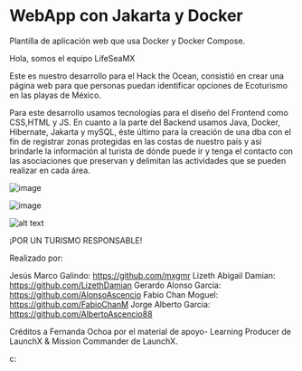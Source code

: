 # WebApp con Jakarta y Docker

Plantilla de aplicación web que usa Docker y Docker Compose.

Hola, somos el equipo LifeSeaMX

Este es nuestro desarrollo para el Hack the Ocean, consistió en crear una página web para que personas puedan 
identificar opciones de Ecoturismo en las playas de México.

Para este desarrollo usamos tecnologías para el diseño del Frontend como CSS,HTML y JS. En cuanto a la parte del 
Backend usamos Java, Docker, Hibernate, Jakarta y mySQL, éste último para la creación de una dba con el fin de registrar zonas protegidas en las costas de nuestro país y así brindarle la información al turista de dónde puede ir y tenga el contacto con las asociaciones que preservan y delimitan las actividades que se pueden realizar en cada área. 

![image](https://user-images.githubusercontent.com/9124597/168210122-81d164fc-199c-4995-a375-d767add6bdce.png)

![image](https://user-images.githubusercontent.com/9124597/168212960-4c4e7656-70a4-4acf-a375-b55a0fc831bb.png)

![alt text](https://raw.githubusercontent.com/username/projectname/branch/path/to/img.png)

¡POR UN TURISMO RESPONSABLE!

Realizado por:

Jesús Marco Galindo:    https://github.com/mxgmr
Lizeth Abigail Damian:  https://github.com/LizethDamian
Gerardo Alonso Garcia:  https://github.com/AlonsoAscencio
Fabio Chan Moguel:      https://github.com/FabioChanM
Jorge Alberto Garcia:   https://github.com/AlbertoAscencio88

Créditos a Fernanda Ochoa por el material de apoyo- Learning Producer de LaunchX & Mission Commander de LaunchX.


 c:

 
